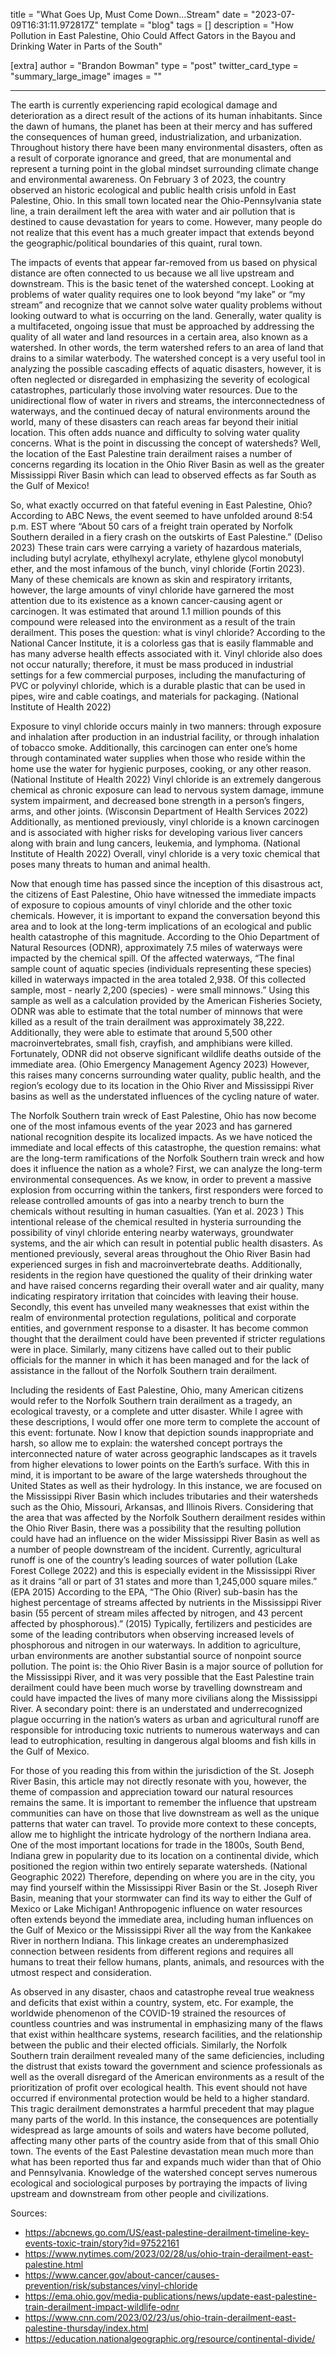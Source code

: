 title = "What Goes Up, Must Come Down…Stream"
date = "2023-07-09T16:31:11.972817Z"
template = "blog"
tags = []
description = "How Pollution in East Palestine, Ohio Could Affect Gators in the Bayou and Drinking Water in Parts of the South"

[extra]
author = "Brandon Bowman"
type = "post"
twitter_card_type = "summary_large_image" 
images = ""

---

<!-- Ideally, for SEO there should be an image after the first paragraph or two -->

The earth is currently experiencing rapid ecological damage and deterioration as a direct result of the actions of its human inhabitants. Since the dawn of humans, the planet has been at their mercy and has suffered the consequences of human greed, industrialization, and urbanization. Throughout history there have been many environmental disasters, often as a result of corporate ignorance and greed, that are monumental and represent a turning point in the global mindset surrounding climate change and environmental awareness. On February 3 of 2023, the country observed an historic ecological and public health crisis unfold in East Palestine, Ohio. In this small town located near the Ohio-Pennsylvania state line, a train derailment left the area with water and air pollution that is destined to cause devastation for years to come. However, many people do not realize that this event has a much greater impact that extends beyond the geographic/political boundaries of this quaint, rural town. 

The impacts of events that appear far-removed from us based on physical distance are often connected to us because we all live upstream and downstream. This is the basic tenet of the watershed concept. Looking at problems of water quality requires one to look beyond “my lake” or “my stream” and recognize that we cannot solve water quality problems without looking outward to what is occurring on the land. Generally, water quality is a multifaceted, ongoing issue that must be approached by addressing the quality of all water and land resources in a certain area, also known as a watershed. In other words, the term watershed refers to an area of land that drains to a similar waterbody. The watershed concept is a very useful tool in analyzing the possible cascading effects of aquatic disasters, however, it is often neglected or disregarded in emphasizing the severity of ecological catastrophes, particularly those involving water resources. Due to the unidirectional flow of water in rivers and streams, the interconnectedness of waterways, and the continued decay of natural environments around the world, many of these disasters can reach areas far beyond their initial location. This often adds nuance and difficulty to solving water quality concerns. What is the point in discussing the concept of watersheds? Well, the location of the East Palestine train derailment raises a number of concerns regarding its location in the Ohio River Basin as well as the greater Mississippi River Basin which can lead to observed effects as far South as the Gulf of Mexico!   

So, what exactly occurred on that fateful evening in East Palestine, Ohio? According to ABC News, the event seemed to have unfolded around 8:54 p.m. EST where “About 50 cars of a freight train operated by Norfolk Southern derailed in a fiery crash on the outskirts of East Palestine.” (Deliso 2023) These train cars were carrying a variety of hazardous materials, including butyl acrylate, ethylhexyl acrylate, ethylene glycol monobutyl ether, and the most infamous of the bunch, vinyl chloride (Fortin 2023). Many of these chemicals are known as skin and respiratory irritants, however, the large amounts of vinyl chloride have garnered the most attention due to its existence as a known cancer-causing agent or carcinogen. It was estimated that around 1.1 million pounds of this compound were released into the environment as a result of the train derailment. This poses the question: what is vinyl chloride? According to the National Cancer Institute, it is a colorless gas that is easily flammable and has many adverse health effects associated with it. Vinyl chloride also does not occur naturally; therefore, it must be mass produced in industrial settings for a few commercial purposes, including the manufacturing of PVC or polyvinyl chloride, which is a durable plastic that can be used in pipes, wire and cable coatings, and materials for packaging. (National Institute of Health 2022) 
	
Exposure to vinyl chloride occurs mainly in two manners: through exposure and inhalation after production in an industrial facility, or through inhalation of tobacco smoke. Additionally, this carcinogen can enter one’s home through contaminated water supplies when those who reside within the home use the water for hygienic purposes, cooking, or any other reason. (National Institute of Health 2022) Vinyl chloride is an extremely dangerous chemical as chronic exposure can lead to nervous system damage, immune system impairment, and decreased bone strength in a person’s fingers, arms, and other joints. (Wisconsin Department of Health Services 2022) Additionally, as mentioned previously, vinyl chloride is a known carcinogen and is associated with higher risks for developing various liver cancers along with brain and lung cancers, leukemia, and lymphoma. (National Institute of Health 2022) Overall, vinyl chloride is a very toxic chemical that poses many threats to human and animal health. 

Now that enough time has passed since the inception of this disastrous act, the citizens of East Palestine, Ohio have witnessed the immediate impacts of exposure to copious amounts of vinyl chloride and the other toxic chemicals. However, it is important to expand the conversation beyond this area and to look at the long-term implications of an ecological and public health catastrophe of this magnitude. According to the Ohio Department of Natural Resources (ODNR), approximately 7.5 miles of waterways were impacted by the chemical spill. Of the affected waterways, “The final sample count of aquatic species (individuals representing these species) killed in waterways impacted in the area totaled 2,938. Of this collected sample, most - nearly 2,200 (species) - were small minnows.” Using this sample as well as a calculation provided by the American Fisheries Society, ODNR was able to estimate that the total number of minnows that were killed as a result of the train derailment was approximately 38,222. Additionally, they were able to estimate that around 5,500 other macroinvertebrates, small fish, crayfish, and amphibians were killed. Fortunately, ODNR did not observe significant wildlife deaths outside of the immediate area. (Ohio Emergency Management Agency 2023) However, this raises many concerns surrounding water quality, public health, and the region’s ecology due to its location in the Ohio River and Mississippi River basins as well as the understated influences of the cycling nature of water. 

The Norfolk Southern train wreck of East Palestine, Ohio has now become one of the most infamous events of the year 2023 and has garnered national recognition despite its localized impacts. As we have noticed the immediate and local effects of this catastrophe, the question remains: what are the long-term ramifications of the Norfolk Southern train wreck and how does it influence the nation as a whole? First, we can analyze the long-term environmental consequences. As we know, in order to prevent a massive explosion from occurring within the tankers, first responders were forced to release controlled amounts of gas into a nearby trench to burn the chemicals without resulting in human casualties. (Yan et al. 2023 ) This intentional release of the chemical resulted in hysteria surrounding the possibility of vinyl chloride entering nearby waterways, groundwater systems, and the air which can result in potential public health disasters. As mentioned previously, several areas throughout the Ohio River Basin had experienced surges in fish and macroinvertebrate deaths. Additionally, residents in the region have questioned the quality of their drinking water and have raised concerns regarding their overall water and air quality, many indicating respiratory irritation that coincides with leaving their house. Secondly, this event has unveiled many weaknesses that exist within the realm of environmental protection regulations, political and corporate entities, and government response to a disaster. It has become common thought that the derailment could have been prevented if stricter regulations were in place. Similarly, many citizens have called out to their public officials for the manner in which it has been managed and for the lack of assistance in the fallout of the Norfolk Southern train derailment.

Including the residents of East Palestine, Ohio, many American citizens would refer to the Norfolk Southern train derailment as a tragedy, an ecological travesty, or a complete and utter disaster. While I agree with these descriptions, I would offer one more term to complete the account of this event: fortunate. Now I know that depiction sounds inappropriate and harsh, so allow me to explain: the watershed concept portrays the interconnected nature of water across geographic landscapes as it travels from higher elevations to lower points on the Earth’s surface. With this in mind, it is important to be aware of the large watersheds throughout the United States as well as their hydrology. In this instance, we are focused on the Mississippi River Basin which includes tributaries and their watersheds such as the Ohio, Missouri, Arkansas, and Illinois Rivers. Considering that the area that was affected by the Norfolk Southern derailment resides within the Ohio River Basin, there was a possibility that the resulting pollution could have had an influence on the wider Mississippi River Basin as well as a number of people downstream of the incident. Currently, agricultural runoff is one of the country’s leading sources of water pollution (Lake Forest College 2022) and this is especially evident in the Mississippi River as it drains “all or part of 31 states and more than 1,245,000 square miles.” (EPA 2015) According to the EPA, “The Ohio (River) sub-basin has the highest percentage of streams affected by nutrients in the Mississippi River basin (55 percent of stream miles affected by nitrogen, and 43 percent affected by phosphorous).” (2015) Typically, fertilizers and pesticides are some of the leading contributors when observing increased levels of phosphorous and nitrogen in our waterways. In addition to agriculture, urban environments are another substantial source of nonpoint source pollution. The point is: the Ohio River Basin is a major source of pollution for the Mississippi River, and it was very possible that the East Palestine train derailment could have been much worse by travelling downstream and could have impacted the lives of many more civilians along the Mississippi River. A secondary point: there is an understated and underrecognized plague occurring in the nation’s waters as urban and agricultural runoff are responsible for introducing toxic nutrients to numerous waterways and can lead to eutrophication, resulting in dangerous algal blooms and fish kills in the Gulf of Mexico.

For those of you reading this from within the jurisdiction of the St. Joseph River Basin, this article may not directly resonate with you, however, the theme of compassion and appreciation toward our natural resources remains the same. It is important to remember the influence that upstream communities can have on those that live downstream as well as the unique patterns that water can travel. To provide more context to these concepts, allow me to highlight the intricate hydrology of the northern Indiana area. One of the most important locations for trade in the 1800s, South Bend, Indiana grew in popularity due to its location on a continental divide, which positioned the region within two entirely separate watersheds. (National Geographic 2022) Therefore, depending on where you are in the city, you may find yourself within the Mississippi River Basin or the St. Joseph River Basin, meaning that your stormwater can find its way to either the Gulf of Mexico or Lake Michigan! Anthropogenic influence on water resources often extends beyond the immediate area, including human influences on the Gulf of Mexico or the Mississippi River all the way from the Kankakee River in northern Indiana. This linkage creates an underemphasized connection between residents from different regions and requires all humans to treat their fellow humans, plants, animals, and resources with the utmost respect and consideration.

As observed in any disaster, chaos and catastrophe reveal true weakness and deficits that exist within a country, system, etc. For example, the worldwide phenomenon of the COVID-19 strained the resources of countless countries and was instrumental in emphasizing many of the flaws that exist within healthcare systems, research facilities, and the relationship between the public and their elected officials. Similarly, the Norfolk Southern train derailment revealed many of the same deficiencies, including the distrust that exists toward the government and science professionals as well as the overall disregard of the American environments as a result of the prioritization of profit over ecological health. This event should not have occurred if environmental protection would be held to a higher standard. This tragic derailment demonstrates a harmful precedent that may plague many parts of the world. In this instance, the consequences are potentially widespread as large amounts of soils and waters have become polluted, affecting many other parts of the country aside from that of this small Ohio town. The events of the East Palestine devastation mean much more than what has been reported thus far and expands much wider than that of Ohio and Pennsylvania. Knowledge of the watershed concept serves numerous ecological and sociological purposes by portraying the impacts of living upstream and downstream from other people and civilizations. 

Sources:
* https://abcnews.go.com/US/east-palestine-derailment-timeline-key-events-toxic-train/story?id=97522161
* https://www.nytimes.com/2023/02/28/us/ohio-train-derailment-east-palestine.html
* https://www.cancer.gov/about-cancer/causes-prevention/risk/substances/vinyl-chloride
* https://ema.ohio.gov/media-publications/news/update-east-palestine-train-derailment-impact-wildlife-odnr 
* https://www.cnn.com/2023/02/23/us/ohio-train-derailment-east-palestine-thursday/index.html 
* https://education.nationalgeographic.org/resource/continental-divide/ 


